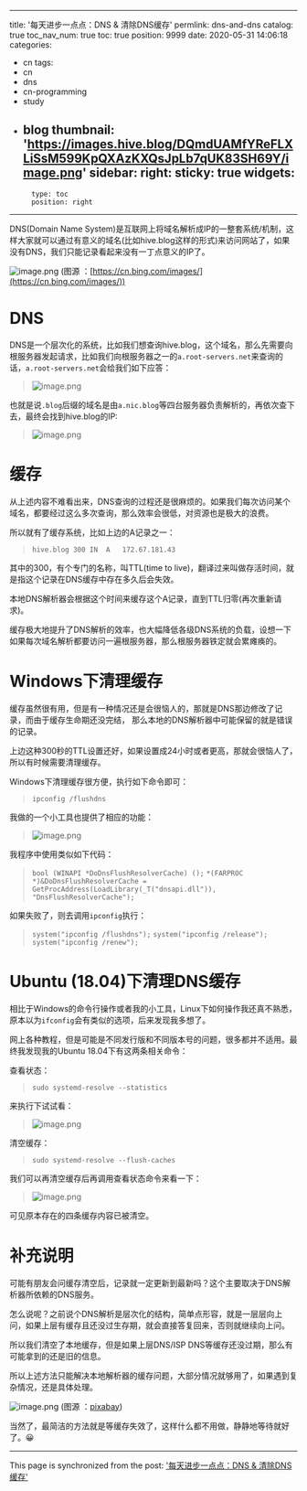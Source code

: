 
---
title: '每天进步一点点：DNS & 清除DNS缓存'
permlink: dns-and-dns
catalog: true
toc_nav_num: true
toc: true
position: 9999
date: 2020-05-31 14:06:18
categories:
- cn
tags:
- cn
- dns
- cn-programming
- study
- blog
thumbnail: 'https://images.hive.blog/DQmdUAMfYReFLXLiSsM599KpQXAzKXQsJpLb7qUK83SH69Y/image.png'
sidebar:
    right:
        sticky: true
widgets:
    -
        type: toc
        position: right
---


DNS(Domain Name System)是互联网上将域名解析成IP的一整套系统/机制，这样大家就可以通过有意义的域名(比如hive.blog这样的形式)来访问网站了，如果没有DNS，我们只能记录看起来没有一丁点意义的IP了。


![image.png](https://images.hive.blog/DQmdUAMfYReFLXLiSsM599KpQXAzKXQsJpLb7qUK83SH69Y/image.png)
(图源 ：[https://cn.bing.com/images/](https://cn.bing.com/images/))

# DNS

DNS是一个层次化的系统，比如我们想查询hive.blog，这个域名，那么先需要向根服务器发起请求，比如我们向根服务器之一的`a.root-servers.net`来查询的话，`a.root-servers.net`会给我们如下应答：
>![image.png](https://images.hive.blog/DQmaxKdSbt1Kp4rnCo3wC2NJBgYgHXNyDYujLSbMX3unGTu/image.png)

也就是说`.blog`后缀的域名是由`a.nic.blog`等四台服务器负责解析的，再依次查下去，最终会找到hive.blog的IP:
>![image.png](https://images.hive.blog/DQmX5JujMns68aNDiZtCz6mJMxvL7abFsWjYocfSYDpRWTQ/image.png)

# 缓存

从上述内容不难看出来，DNS查询的过程还是很麻烦的。如果我们每次访问某个域名，都要经过这么多次查询，那么效率会很低，对资源也是极大的浪费。

所以就有了缓存系统，比如上边的A记录之一：
>`hive.blog	300	IN	A	172.67.181.43`

其中的300，有个专门的名称，叫TTL(time to live)，翻译过来叫做存活时间，就是指这个记录在DNS缓存中存在多久后会失效。

本地DNS解析器会根据这个时间来缓存这个A记录，直到TTL归零(再次重新请求)。

缓存极大地提升了DNS解析的效率，也大幅降低各级DNS系统的负载，设想一下如果每次域名解析都要访问一遍根服务器，那么根服务器铁定就会累瘫痪的。

# Windows下清理缓存

缓存虽然很有用，但是有一种情况还是会很恼人的，那就是DNS那边修改了记录，而由于缓存生命期还没完结， 那么本地的DNS解析器中可能保留的就是错误的记录。

上边这种300秒的TTL设置还好，如果设置成24小时或者更高，那就会很恼人了，所以有时候需要清理缓存。

Windows下清理缓存很方便，执行如下命令即可：
>`ipconfig /flushdns`

我做的一个小工具也提供了相应的功能：
>![image.png](https://images.hive.blog/DQmSethSbmdK8tKykhKDp6UDbANHBdDYdSwUYPVh6jFeA5X/image.png)

我程序中使用类似如下代码：
>`bool (WINAPI *DoDnsFlushResolverCache) ();`
>`*(FARPROC *)&DoDnsFlushResolverCache = GetProcAddress(LoadLibrary(_T("dnsapi.dll")), "DnsFlushResolverCache");`

如果失败了，则去调用`ipconfig`执行：
>`system("ipconfig /flushdns");`
>`system("ipconfig /release");`
>`system("ipconfig /renew");`

# Ubuntu (18.04)下清理DNS缓存

相比于Windows的命令行操作或者我的小工具，Linux下如何操作我还真不熟悉，原本以为`ifconfig`会有类似的选项，后来发现我多想了。

网上各种教程，但是可能是不同发行版和不同版本号的问题，很多都并不适用。最终我发现我的Ubuntu 18.04下有这两条相关命令：

查看状态：
>`sudo systemd-resolve --statistics`

来执行下试试看：
>![image.png](https://images.hive.blog/DQmVP6xVXmiGakWWGh8imYAibn6P9SXjYswrcpyhR73qHtx/image.png)

清空缓存：
>`sudo systemd-resolve --flush-caches`

我们可以再清空缓存后再调用查看状态命令来看一下：
>![image.png](https://images.hive.blog/DQmXYRPZENbKMEo7Dgx5NY4KWYhCYnBoVGcRFegwHG4EH9z/image.png)

可见原本存在的四条缓存内容已被清空。

# 补充说明

可能有朋友会问缓存清空后，记录就一定更新到最新吗？这个主要取决于DNS解析器所依赖的DNS服务。

怎么说呢？之前说个DNS解析是层次化的结构，简单点形容，就是一层层向上问，如果上层有缓存且还没过生存期，就会直接答复回来，否则就继续向上问。

所以我们清空了本地缓存，但是如果上层DNS/ISP DNS等缓存还没过期，那么有可能拿到的还是旧的信息。

所以上述方法只能解决本地解析器的缓存问题，大部分情况就够用了，如果遇到复杂情况，还是具体处理。


![image.png](https://images.hive.blog/DQmWU5EnkfFDJEjSCVUSLG6vAyMnahS6U9gqXU9U1s7vAc5/image.png)
(图源 ：[pixabay](https://pixabay.com/))

当然了，最简洁的方法就是等缓存失效了，这样什么都不用做，静静地等待就好了。😀

- - -

This page is synchronized from the post: ['每天进步一点点：DNS & 清除DNS缓存'](https://steemit.com/@oflyhigh/dns-and-dns)
